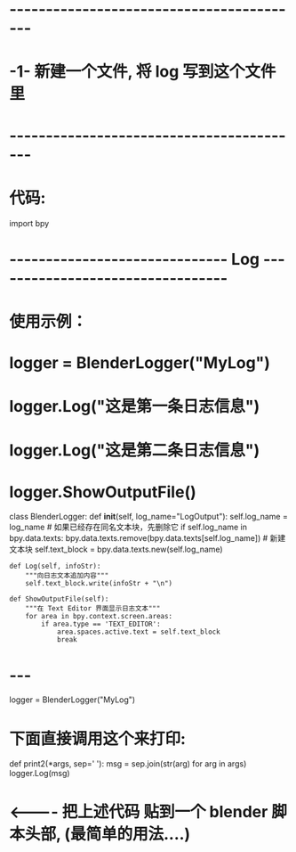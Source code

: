 


# ----------------------------------------- #
#      -1- 新建一个文件, 将 log 写到这个文件里
# ----------------------------------------- #

# 代码:

import bpy

# ------------------------------ Log --------------------------------- #
# 使用示例：
# logger = BlenderLogger("MyLog")
# logger.Log("这是第一条日志信息")
# logger.Log("这是第二条日志信息")
# logger.ShowOutputFile()
class BlenderLogger:
    def __init__(self, log_name="LogOutput"):
        self.log_name = log_name
        # 如果已经存在同名文本块，先删除它
        if self.log_name in bpy.data.texts:
            bpy.data.texts.remove(bpy.data.texts[self.log_name])
        # 新建文本块
        self.text_block = bpy.data.texts.new(self.log_name)

    def Log(self, infoStr):
        """向日志文本追加内容"""
        self.text_block.write(infoStr + "\n")

    def ShowOutputFile(self):
        """在 Text Editor 界面显示日志文本"""
        for area in bpy.context.screen.areas:
            if area.type == 'TEXT_EDITOR':
                area.spaces.active.text = self.text_block
                break
# ---
logger = BlenderLogger("MyLog")
# 下面直接调用这个来打印:
def print2(*args, sep=' '):
    msg = sep.join(str(arg) for arg in args)
    logger.Log(msg)

    


# <---- 把上述代码 贴到一个 blender 脚本头部, (最简单的用法....)




































